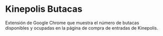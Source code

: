 # Kinepolis Butacas
Extensión de Google Chrome que muestra el número de butacas disponibles y ocupadas en la página de compra de entradas de Kinepolis.
